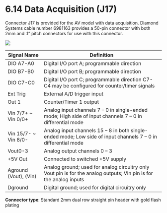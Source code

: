 # 6.14 Data Acquisition (J17)

Connector J17 is provided for the AV model with data acquisition. Diamond Systems cable number 6981163 provides a 50-pin connector with both 2mm and .1” pitch connectors for use with this connector.

![](broken-reference)

| Signal Name           | Definition                                                                                                         |
| --------------------- | ------------------------------------------------------------------------------------------------------------------ |
| DIO A7-A0             | Digital I/O port A; programmable direction                                                                         |
| DIO B7-B0             | Digital I/O port B; programmable direction                                                                         |
| DIO C7-C0             | Digital I/O port C; programmable direction C7-C4 may be configured for counter/timer signals                       |
| Ext Trig              | External A/D trigger input                                                                                         |
| Out 1                 | Counter/Timer 1 output                                                                                             |
| Vin 7/7+ \~ Vin 0/0+  | Analog input channels 7 – 0 in single-ended mode; High side of input channels 7 – 0 in differential mode           |
| Vin 15/7- \~ Vin 8/0- | Analog input channels 15 – 8 in both single-ended mode; Low side of input channels 7 – 0 in differential mode      |
| Vout0-3               | Analog output channels 0 – 3                                                                                       |
| +5V Out               | Connected to switched +5V supply                                                                                   |
| Aground (Vout), (Vin) | Analog ground; used for analog circuitry only Vout pin is for the analog outputs; Vin pin is for the analog inputs |
| Dground               | Digital ground; used for digital circuitry only                                                                    |

**Connector type**: Standard 2mm dual row straight pin header with gold flash plating
